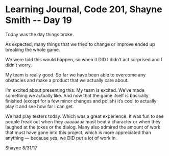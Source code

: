 # Learning Journal, Code 201, Shayne Smith -- Day 19

Today was the day things broke.

As expected, many things that we tried to change or improve ended up breaking the whole game.

We were told this would happen, so when it DID I didn’t act surprised and I didn’t worry.

My team is really good. So far we have been able to overcome any obstacles and make a product that we actually care about.

I’m excited about presenting this. My team is excited. We’ve made something we actually like. And now that the game itself is basically finished (except for a few minor changes and polish) it’s cool to actually play it and see how far I can get.

We had play testers today. Which was a great experience. It was fun to see people freak out when they aaaaaaaalmost beat a character or when they laughed at the jokes or the dialog. Many also admired the amount of work that must have gone into this project, which is more appreciated than anything — because yes, we DID put a lot of work in.

Shayne
8/31/17

